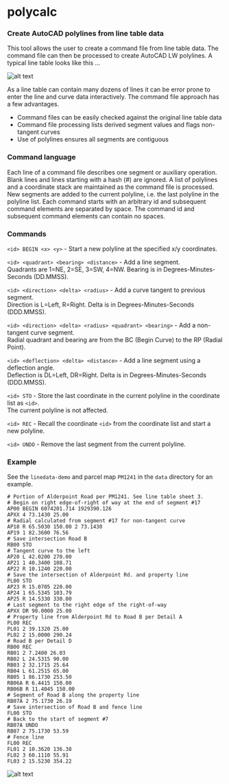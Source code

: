 # polycalc

### Create AutoCAD polylines from line table data

This tool allows the user to create a command file from line table data. 
The command file can then be processed to create AutoCAD LW polylines. 
A typical line table looks like this ... 

![alt text](https://raw.githubusercontent.com/chasmack/polycalc/master/data/line-table.jpg "PM1241 sheet 3/3 detail")

As a line table can contain many dozens of lines it can be error prone to enter 
the line and curve data interactively. The command file approach has a few advantages.

* Command files can be easily checked against the original line table data 
* Command file processing lists derived segment values and flags non-tangent curves
* Use of polylines ensures all segments are contiguous

### Command language

Each line of a command file describes one segment or auxiliary operation. 
Blank lines and lines starting with a hash (#) are ignored. A list of polylines 
and a coordinate stack are maintained as the command file is processed. New segments 
are added to the current polyline, 
i.e. the last polyline in the polyline list. Each command starts with an arbitrary id 
and subsequent command elements are separated by space. The command id and subsequent 
command elements can contain no spaces. 

### Commands

`<id> BEGIN <x> <y>` - Start a new polyline at the specified x/y coordinates.

`<id> <quadrant> <bearing> <distance>` - Add a line segment.  
Quadrants are 1=NE, 2=SE, 3=SW, 4=NW. Bearing is in Degrees-Minutes-Seconds (DD.MMSS). 

`<id> <direction> <delta> <radius>` - Add a curve tangent to previous segment.  
Direction is L=Left, R=Right. Delta is in Degrees-Minutes-Seconds (DDD.MMSS). 

`<id> <direction> <delta> <radius> <quadrant> <bearing>` - Add a non-tangent curve segment.  
Radial quadrant and bearing are from the BC (Begin Curve) to the RP (Radial Point). 

`<id> <deflection> <delta> <distance>` - Add a line segment using a deflection angle.  
Deflection is DL=Left, DR=Right. Delta is in Degrees-Minutes-Seconds (DDD.MMSS). 

`<id> STO` - Store the last coordinate in the current polyline in the coordinate list as `<id>`.  
The current polyline is not affected. 

`<id> REC` - Recall the coordinate `<id>` from the coordinate list and start a new polyline. 

`<id> UNDO` - Remove the last segment from the current polyline. 

### Example

See the `linedata-demo` and parcel map `PM1241` in the `data` directory for 
an example. 

```
# Portion of Alderpoint Road per PM1241. See line table sheet 3.
# Begin on right edge-of-right of way at the end of segment #17
AP00 BEGIN 6074201.714 1929390.126
APXX 4 73.1430 25.00
# Radial calculated from segment #17 for non-tangent curve
AP18 R 65.5030 150.00 2 73.1430
AP19 1 82.3600 76.56
# Save intersection Road B
RB00 STO
# Tangent curve to the left
AP20 L 42.0200 270.00
AP21 1 40.3400 108.71
AP22 R 10.1240 220.00
# Save the intersection of Alderpoint Rd. and property line
PL00 STO
AP23 R 15.0705 220.00
AP24 1 65.5345 103.79
AP25 R 14.5330 330.00
# Last segment to the right edge of the right-of-way
APXX DR 90.0000 25.00
# Property line from Alderpoint Rd to Road B per Detail A
PL00 REC
PL01 2 39.1320 25.00
PL02 2 15.0000 290.24
# Road B per Detail D
RB00 REC
RB01 2 7.2400 26.03
RB02 L 24.5315 90.00
RB03 2 32.1715 25.64
RB04 L 61.2515 65.00
RB05 1 86.1730 253.50
RB06A R 6.4415 150.00
RB06B R 11.4045 150.00
# Segment of Road B along the property line
RB07A 2 75.1730 26.19
# Save intersection of Road B and fence line
FL00 STO
# Back to the start of segment #7
RB07A UNDO
RB07 2 75.1730 53.59
# Fence line
FL00 REC
FL01 2 10.3620 136.38
FL02 3 60.1110 55.91
FL03 2 15.5230 354.22
```

![alt text](https://raw.githubusercontent.com/chasmack/polycalc/master/data/linedata-demo.jpg "PM1241 portion")


